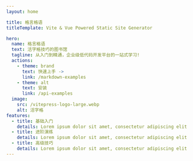 ```yaml
---
layout: home

title: 格言格语
titleTemplate: Vite & Vue Powered Static Site Generator

hero:
  name: 格言格语
  text: 活字格技巧的图书馆
  tagline: 从入门到精通，企业级低代码开发平台的一站式学习!
  actions:
    - theme: brand
      text: 快速上手 ->
      link: /markdown-examples
    - theme: alt
      text: 安装
      link: /api-examples
  image:
    src: /vitepress-logo-large.webp
    alt: 活字格
features:
  - title: 基础入门
    details: Lorem ipsum dolor sit amet, consectetur adipiscing elit
  - title: 进阶演练
    details: Lorem ipsum dolor sit amet, consectetur adipiscing elit
  - title: 高级技巧
    details: Lorem ipsum dolor sit amet, consectetur adipiscing elit
---
```

